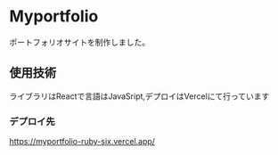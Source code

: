 # Myportfolio

ポートフォリオサイトを制作しました。

## 使用技術

ライブラリはReactで言語はJavaSript,デプロイはVercelにて行っています

### デプロイ先
https://myportfolio-ruby-six.vercel.app/

